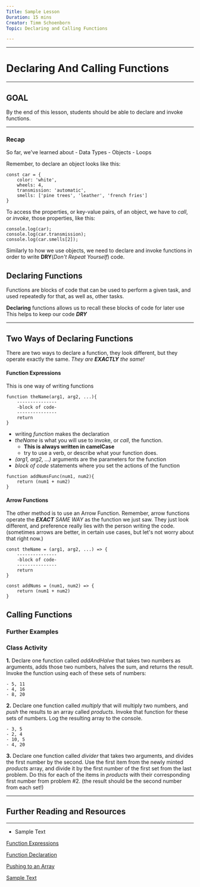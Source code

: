```yaml
---
Title: Sample Lesson
Duration: 15 mins
Creator: Timm Schoenborn
Topic: Declaring and Calling Functions

---
```

----------
# Declaring And Calling Functions
----------

## GOAL

By the end of this lesson, students should be able to declare and invoke functions.

----------
### Recap

So far, we've learned about 
	- Data Types
	- Objects
	- Loops

Remember, to declare an object looks like this:

```
const car = {
	color: 'white',
	wheels: 4,
	transmission: 'automatic',
	smells: ['pine trees', 'leather', 'french fries']
}
```
To access the properties, or key-value pairs, of an object, we have to _call_, or _invoke_, those properties, like this:

```
console.log(car);
console.log(car.transmission);
console.log(car.smells[2]);
```


Similarly to how we use objects, we need to declare and invoke functions in order to write __DRY__(_Don't Repeat Yourself_) code.

## Declaring Functions

Functions are blocks of code that can be used to perform a given task, and used repeatedly for that, as well as, other tasks.

__Declaring__ functions allows us to recall these blocks of code for later use
This helps to keep our code __*DRY*__


----------
## Two Ways of Declaring Functions

There are two ways to declare a function, they look different, but they operate exactly the same. _They are __EXACTLY__ the same!_

#### Function Expressions

This is one way of writing functions
```
function theName(arg1, arg2, ...){
	---------------
	-block of code-
	---------------
	return
}
```
- writing _function_ makes the declaration
- _theName_ is what you will use to invoke, or _call_, the function. 
	- __This is always written in camelCase__
	- try to use a verb, or describe what your function does.
- _(arg1, arg2, ...)_ arguments are the parameters for the function
- _block of code_ statements where you set the actions of the function

```
function addNumsFunc(num1, num2){
	return (num1 + num2) 
}
```

#### Arrow Functions

The other method is to use an Arrow Function. Remember, arrow functions operate the *__EXACT__ SAME WAY* as the function we just saw. They just look different, and preference really lies with the person writing the code.(sometimes arrows are better, in certain use cases, but let's not worry about that right now.)

```
const theName = (arg1, arg2, ...) => {
	---------------
	-block of code-
	---------------
	return
}
```

```
const addNums = (num1, num2) => {
	return (num1 + num2)
}
```

## Calling Functions

### Further Examples


### Class Activity

__1.__ Declare one function called _addAndHalve_ that takes two numbers as arguments, adds those two numbers, halves the sum, and returns the result. Invoke the function using each of these sets of numbers:

	- 5, 11
	- 4, 16
	- 8, 20

__2.__ Declare one function called _multiply_ that will multiply two numbers, and _push_ the results to an array called _products_. Invoke that function for these sets of numbers. Log the resulting array to the console.

	- 3, 5
	- 2, 4
	- 10, 5
	- 4, 20

__3.__ Declare one function called _divider_ that takes two arguments, and divides the first number by the second. Use the first item from the newly minted _products_ array, and divide it by the first number of the first set from the last problem. Do this for each of the items in _products_ with their corresponding first number from problem #2. (the result should be the second number from each set!)

----------


## Further Reading and Resources
-------------

- Sample Text


[Function Expressions](https://developer.mozilla.org/en-US/docs/Web/JavaScript/Reference/Operators/function "MDN - Function Expressions")

[Function Declaration](https://developer.mozilla.org/en-US/docs/Web/JavaScript/Reference/Statements/function "MDN - Function Declaration")

[Pushing to an Array](https://developer.mozilla.org/en-US/docs/Web/JavaScript/Reference/Global_Objects/Array/push "MDN - array.push")


[Sample Text](link "link description")
